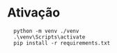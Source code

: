 # Ativação

```
  python -m venv ./venv
  .\venv\Scripts\activate
  pip install -r requirements.txt
```
